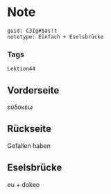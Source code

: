 # Note
```
guid: C3Ig#$as!t
notetype: Einfach + Eselsbrücke
```

### Tags
```
Lektion44
```

## Vorderseite
εὐδοκέω

## Rückseite
Gefallen haben

## Eselsbrücke
eu + dokeo
